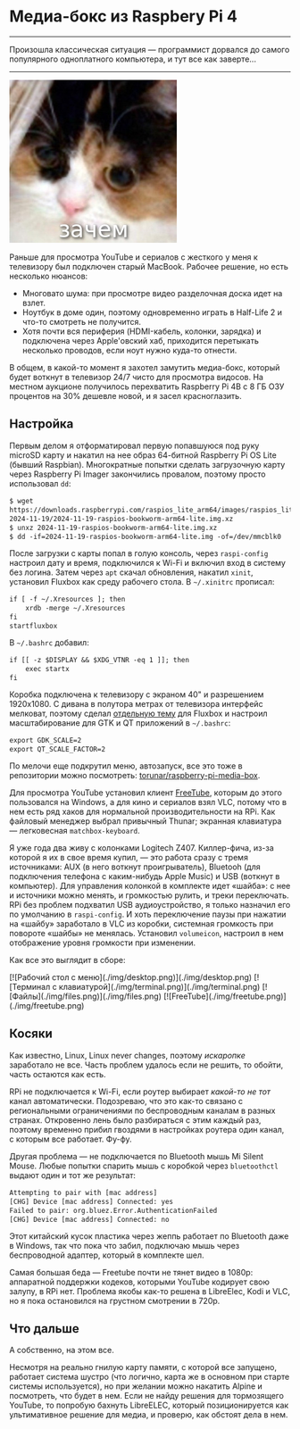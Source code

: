 # Медиа-бокс из Raspbery Pi 4

***

Произошла классическая ситуация — программист дорвался до самого популярного одноплатного компьютера, и тут все как заверте...

***

![мем с котом](./img/why.jpg)

Раньше для просмотра YouTube и сериалов с жесткого у меня к телевизору был подключен старый MacBook.
Рабочее решение, но есть несколько нюансов:

* Многовато шума: при просмотре видео разделочная доска идет на взлет.
* Ноутбук в доме один, поэтому одновременно играть в Half-Life 2 и что-то смотреть не получится.
* Хотя почти вся периферия (HDMI-кабель, колонки, зарядка) и подключена через Apple'овский хаб, приходится перетыкать несколько проводов, если ноут нужно куда-то отнести.

В общем, в какой-то момент я захотел замутить медиа-бокс, который будет воткнут в телевизор 24/7 чисто для просмотра видосов.
На местном аукционе получилось перехватить Raspberry Pi 4B с 8 ГБ ОЗУ процентов на 30% дешевле новой, и я засел красноглазить.

## Настройка

Первым делом я отформатировал первую попавшуюся под руку microSD карту и накатил на нее образ 64-битной Raspberry Pi OS Lite (бывший Raspbian).
Многократные попытки сделать загрузочную карту через Raspberry Pi Imager закончились провалом, поэтому просто использовал `dd`:

    $ wget https://downloads.raspberrypi.com/raspios_lite_arm64/images/raspios_lite_arm64-2024-11-19/2024-11-19-raspios-bookworm-arm64-lite.img.xz
    $ unxz 2024-11-19-raspios-bookworm-arm64-lite.img.xz
    $ dd -if=2024-11-19-raspios-bookworm-arm64-lite.img -of=/dev/mmcblk0

После загрузки с карты попал в голую консоль, через `raspi-config` настроил дату и время, подключился к Wi-Fi и включил вход в систему без логина.
Затем через `apt` скачал обновления, накатил `xinit`, установил Fluxbox как среду рабочего стола.
В `~/.xinitrc` прописал:

    if [ -f ~/.Xresources ]; then
        xrdb -merge ~/.Xresources
    fi
    startfluxbox

В `~/.bashrc` добавил:

    if [[ -z $DISPLAY && $XDG_VTNR -eq 1 ]]; then
        exec startx
    fi

Коробка подключена к телевизору с экраном 40" и разрешением 1920х1080.
С дивана в полутора метрах от телевизора интерфейс мелковат, поэтому сделал [отдельную тему](https://github.com/torunar/raspberry-pi-media-box/blob/master/.fluxbox/styles/TV/theme.cfg) для Fluxbox и настроил масштабирование для GTK и QT приложений в `~/.bashrc`:

    export GDK_SCALE=2
    export QT_SCALE_FACTOR=2
    
По мелочи еще подкрутил меню, автозапуск, все это тоже в репозитории можно посмотреть: [torunar/raspberry-pi-media-box](https://github.com/torunar/raspberry-pi-media-box/blob/master/.fluxbox/).

Для просмотра YouTube установил клиент [FreeTube](https://freetubeapp.io/), которым до этого пользовался на Windows, а для кино и сериалов взял VLC, потому что в нем есть ряд хаков для нормальной производительности на RPi.
Как файловый менеджер выбрал привычный Thunar; экранная клавиатура — легковесная `matchbox-keyboard`.

Я уже года два живу с колонками Logitech Z407.
Киллер-фича, из-за которой я их в свое время купил, — это работа сразу с тремя источниками: AUX (в него воткнут проигрыватель), Bluetooh (для подключения телефона с каким-нибудь Apple Music) и USB (воткнут в компьютер).
Для управления колонкой в комплекте идет «шайба»: с нее и источники можно менять, и громкостью рулить, и треки переключать.
RPi без проблем подхватил USB аудиоустройство, я только назначил его по умолчанию в `raspi-config`.
И хоть переключение паузы при нажатии на «шайбу» заработало в VLC из коробки, системная громкость при повороте «шайбы» не менялась.
Установил `volumeicon`, настроил в нем отображение уровня громкости при изменении.

Как все это выглядит в сборе:

<span class="gallery-2">
[![Рабочий стол с меню](./img/desktop.png)](./img/desktop.png)
[![Терминал с клавиатурой](./img/terminal.png)](./img/terminal.png)
</span>

<span class="gallery-2">
[![Файлы](./img/files.png)](./img/files.png)
[![FreeTube](./img/freetube.png)](./img/freetube.png)
</span>

## Косяки

Как известно, Linux, Linux never changes, поэтому *искаропке* заработало не все.
Часть проблем удалось если не решить, то обойти, часть остаются как есть.

RPi не подключается к Wi-Fi, если роутер выбирает *какой-то не тот* канал автоматически.
Подозреваю, что это как-то связано с региональными ограничениями по беспроводным каналам в разных странах.
Откровенно лень было разбираться с этим каждый раз, поэтому временно прибил гвоздями в настройках роутера один канал, с которым все работает.
Фу-фу.

Другая проблема — не подключается по Bluetooth мышь Mi Silent Mouse.
Любые попытки спарить мышь с коробкой через `bluetoothctl` выдают один и тот же результат:

    Attempting to pair with [mac address]
    [CHG] Device [mac address] Connected: yes
    Failed to pair: org.bluez.Error.AuthenticationFailed
    [CHG] Device [mac address] Connected: no
    
Этот китайский кусок пластика через жеппь работает по Bluetooth даже в Windows, так что пока что забил, подключаю мышь через беспроводной адаптер, который в комплекте шел.

Самая большая беда — Freetube почти не тянет видео в 1080p: аппаратной поддержки кодеков, которыми YouTube кодирует свою залупу, в RPi нет.
Проблема якобы как-то решена в LibreElec, Kodi и VLC, но я пока остановился на грустном смотрении в 720p.

## Что дальше

А собственно, на этом все.

Несмотря на реально гнилую карту памяти, с которой все запущено, работает система шустро (что логично, карта же в основном при старте системы используется), но при желании можно накатить Alpine и посмотреть, что будет в нем.
Если не найду решения для тормозящего YouTube, то попробую бахнуть LibreELEC, который позиционируется как ультимативное решение для медиа, и проверю, как обстоят дела в нем.
